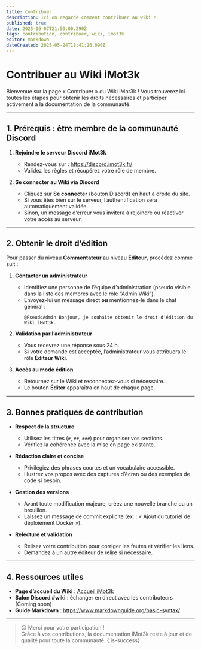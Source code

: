 ```yaml
---
title: Contribuer
description: Ici on regarde comment contribuer au wiki !
published: true
date: 2025-06-07T21:50:00.290Z
tags: contribution, contribuer, wiki, imot3k
editor: markdown
dateCreated: 2025-05-24T18:41:26.090Z
---
```


# Contribuer au Wiki iMot3k

Bienvenue sur la page « Contribuer » du Wiki iMot3k ! Vous trouverez ici toutes les étapes pour obtenir les droits nécessaires et participer activement à la documentation de la communauté.

---

## 1. Prérequis : être membre de la communauté Discord

1. **Rejoindre le serveur Discord iMot3k**  
   - Rendez-vous sur : https://discord.imot3k.fr/ 
   - Validez les règles et récupérez votre rôle de membre.

2. **Se connecter au Wiki via Discord**  
   - Cliquez sur **Se connecter** (bouton Discord) en haut à droite du site.  
   - Si vous êtes bien sur le serveur, l’authentification sera automatiquement validée.  
   - Sinon, un message d’erreur vous invitera à rejoindre ou réactiver votre accès au serveur.

---


## 2. Obtenir le droit d’édition

Pour passer du niveau **Commentateur** au niveau **Éditeur**, procédez comme suit :

1. **Contacter un administrateur**  
   - Identifiez une personne de l’équipe d’administration (pseudo visible dans la liste des membres avec le rôle “Admin Wiki”).  
   - Envoyez-lui un message direct **ou** mentionnez-le dans le chat général :  
     ```
     @PseudoAdmin Bonjour, je souhaite obtenir le droit d’édition du Wiki iMot3k.
     ```

2. **Validation par l’administrateur**  
   - Vous recevrez une réponse sous 24 h.  
   - Si votre demande est acceptée, l’administrateur vous attribuera le rôle **Éditeur Wiki**.

3. **Accès au mode édition**  
   - Retournez sur le Wiki et reconnectez-vous si nécessaire.  
   - Le bouton **Éditer** apparaîtra en haut de chaque page.

---

## 3. Bonnes pratiques de contribution

- **Respect de la structure**  
  - Utilisez les titres (`#`, `##`, `###`) pour organiser vos sections.  
  - Vérifiez la cohérence avec la mise en page existante.

- **Rédaction claire et concise**  
  - Privilégiez des phrases courtes et un vocabulaire accessible.  
  - Illustrez vos propos avec des captures d’écran ou des exemples de code si besoin.

- **Gestion des versions**  
  - Avant toute modification majeure, créez une nouvelle branche ou un brouillon.  
  - Laissez un message de commit explicite (ex. : « Ajout du tutoriel de déploiement Docker »).

- **Relecture et validation**  
  - Relisez votre contribution pour corriger les fautes et vérifier les liens.  
  - Demandez à un autre éditeur de relire si nécessaire.

---

## 4. Ressources utiles

- **Page d’accueil du Wiki** : [Accueil iMot3k](../home)  
- **Salon Discord #wiki** : échanger en direct avec les contributeurs  (Coming soon)
- **Guide Markdown** : https://www.markdownguide.org/basic-syntax/

---

> 😊 Merci pour votre participation !  
> Grâce à vos contributions, la documentation iMot3k reste à jour et de qualité pour toute la communauté.
{.is-success}

